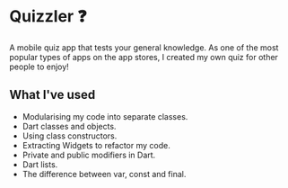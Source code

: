 # Quizzler ❓

A mobile quiz app that tests your general knowledge. As one of the most popular types of apps on the app stores, I created my own quiz for other people to enjoy!

## What I've used

- Modularising my code into separate classes.
- Dart classes and objects.
- Using class constructors.
- Extracting Widgets to refactor my code.
- Private and public modifiers in Dart.
- Dart lists.
- The difference between var, const and final.
